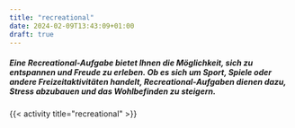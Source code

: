 ```yaml
---
title: "recreational"
date: 2024-02-09T13:43:09+01:00
draft: true
---
```


##### Eine Recreational-Aufgabe bietet Ihnen die Möglichkeit, sich zu entspannen und Freude zu erleben. Ob es sich um Sport, Spiele oder andere Freizeitaktivitäten handelt, Recreational-Aufgaben dienen dazu, Stress abzubauen und das Wohlbefinden zu steigern.

<!--more-->

{{< activity title="recreational" >}}
